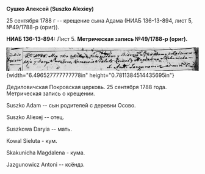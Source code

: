 **Сушко Алексей (Suszko Alexiey)**

25 сентября 1788 г -- крещение сына Адама (НИАБ 136-13-894, лист 5,
№49/1788-р (ориг)).

**НИАБ 136-13-894:** Лист 5. **Метрическая запись №49/1788-р (ориг).**

![](./media/a4f30ba34c88e178c4c0294d53be7a1e75e34e79.png){width="6.496527777777778in"
height="0.7811384514435695in"}

Дедиловичская Покровская церковь. 25 сентября 1788 года. Метрическая
запись о крещении.

Suszko Adam -- сын родителей с деревни Осово.

Suszko Aliexej -- отец.

Suszkowa Daryia -- мать.

Kowal Sieluta - кум.

Skakunicha Magdalena - кума.

Jazgunowicz Antoni -- ксёндз.
